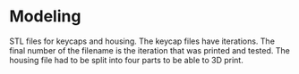 # Modeling

STL files for keycaps and housing.
The keycap files have iterations. The final number of the filename is the iteration that was printed and tested.
The housing file had to be split into four parts to be able to 3D print.
